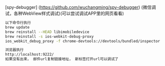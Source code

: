 
[spy-debugger]
(https://github.com/wuchangming/spy-debugger)
(微信调试，各种WebView样式调试)(可以尝试调试APP里的网页看看)

```sh
以下命令行执行
brew update
brew reinstall --HEAD libimobiledevice
brew reinstall -s ios-webkit-debug-proxy
ios_webkit_debug_proxy -f chrome-devtools://devtools/bundled/inspector.html

浏览器执行
http://localhost:9222/
如果没有出来， 邮件url复制链接地址， 新标签打开url可以调试了
```
